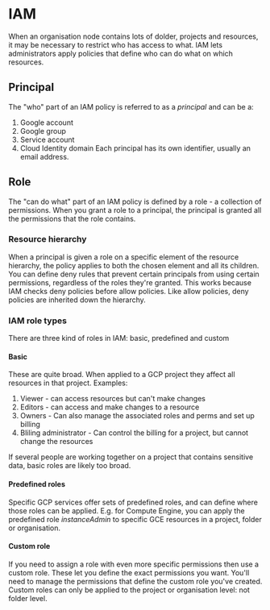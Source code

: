 # IAM
When an organisation node contains lots of dolder, projects and resources, it may be necessary to restrict who has access to what.
IAM lets administrators apply policies that define who can do what on which resources.

## Principal
The "who" part of an IAM policy is referred to as a _principal_ and can be a:
1. Google account
1. Google group
1. Service account
1. Cloud Identity domain
Each principal has its own identifier, usually an email address.

## Role
The "can do what" part of an IAM policy is defined by a role - a collection of permissions.
When you grant a role to a principal, the principal is granted all the permissions that the role contains.

### Resource hierarchy
When a principal is given a role on a specific element of the resource hierarchy, the policy applies to both the chosen element and all its children.
You can define deny rules that prevent certain principals from using certain permissions, regardless of the roles they're granted.
This works because IAM checks deny policies before allow policies.
Like allow policies, deny policies are inherited down the hierarchy.

### IAM role types
There are three kind of roles in IAM: basic, predefined and custom

#### Basic
These are quite broad.
When applied to a GCP project they affect all resources in that project.
Examples:
1. Viewer - can access resources but can't make changes
1. Editors - can access and make changes to a resource
1. Owners - Can also manage the associated roles and perms and set up billing
1. Bliling administrator - Can control the billing for a project, but cannot change the resources

If several people are working together on a project that contains sensitive data, basic roles are likely too broad.

#### Predefined roles
Specific GCP services offer sets of predefined roles, and can define where those roles can be applied.
E.g. for Compute Engine, you can apply the predefined role _instanceAdmin_ to specific GCE resources in a project, folder or organisation.

#### Custom role
If you need to assign a role with even more specific permissions then use a custom role.
These let you define the exact permissions you want.
You'll need to manage the permissions that define the custom role you've created.
Custom roles can only be applied to the project or organisation level: not folder level.
